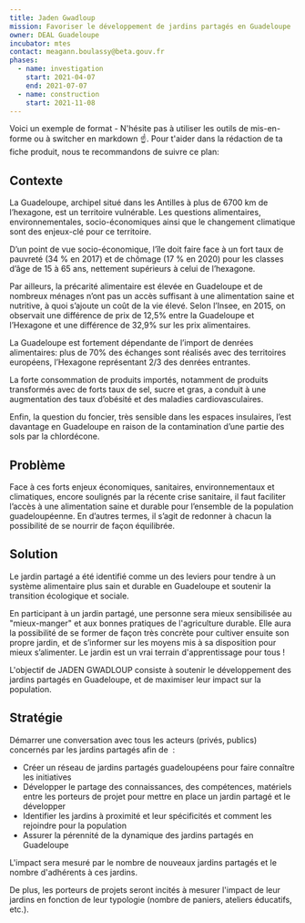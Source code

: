 ```yaml
---
title: Jaden Gwadloup
mission: Favoriser le développement de jardins partagés en Guadeloupe
owner: DEAL Guadeloupe
incubator: mtes
contact: meagann.boulassy@beta.gouv.fr
phases:
  - name: investigation
    start: 2021-04-07
    end: 2021-07-07
  - name: construction
    start: 2021-11-08
---
```

Voici un exemple de format  - N'hésite pas à utiliser les outils de mis-en-forme ou à switcher en markdown ☝️.
Pour t'aider dans la rédaction de ta fiche produit, nous te recommandons de suivre ce plan: 

## Contexte 

La Guadeloupe, archipel situé dans les Antilles à plus de 6700 km de l’hexagone, est un territoire vulnérable. Les questions alimentaires, environnementales, socio-économiques ainsi que le changement climatique sont des enjeux-clé pour ce territoire. 

D’un point de vue socio-économique, l’île doit faire face à un fort taux de pauvreté (34 % en 2017) et de chômage (17 % en 2020) pour les classes d’âge de 15 à 65 ans, nettement supérieurs à celui de l’hexagone.

Par ailleurs, la précarité alimentaire est élevée en Guadeloupe et de nombreux ménages n’ont pas un accès suffisant à une alimentation saine et nutritive, à quoi s’ajoute un coût de la vie élevé. Selon l’Insee, en 2015, on observait une différence de prix de 12,5% entre la Guadeloupe et l’Hexagone et une différence de 32,9% sur les prix alimentaires.

La Guadeloupe est fortement dépendante de l’import de denrées alimentaires: plus de 70% des échanges sont réalisés avec des territoires européens, l’Hexagone représentant 2/3 des denrées entrantes.

La forte consommation de produits importés, notamment de produits transformés avec de forts taux de sel, sucre et gras, a conduit à une augmentation des taux d’obésité et des maladies cardiovasculaires.

Enfin, la question du foncier, très sensible dans les espaces insulaires, l’est davantage en Guadeloupe en raison de la contamination d’une partie des sols par la chlordécone.

## Problème

Face à ces forts enjeux économiques, sanitaires, environnementaux et climatiques, encore soulignés par la récente crise sanitaire, il faut faciliter l’accès à une alimentation saine et durable pour l’ensemble de la population guadeloupéenne. En d’autres termes, il s’agit de redonner à chacun la possibilité de se nourrir de façon équilibrée.



## Solution

Le jardin partagé a été identifié comme un des leviers pour tendre à un système alimentaire plus sain et durable en Guadeloupe et soutenir la transition écologique et sociale.

En participant à un jardin partagé, une personne sera mieux sensibilisée au "mieux-manger" et aux bonnes pratiques de l'agriculture durable. Elle aura la possibilité de se former de façon très concrète pour cultiver ensuite son propre jardin, et de s’informer sur les moyens mis à sa disposition pour mieux s’alimenter. Le jardin est un vrai terrain d'apprentissage pour tous !

L'objectif de JADEN GWADLOUP consiste à soutenir le développement des jardins partagés en Guadeloupe, et de maximiser leur impact sur la population.



## Stratégie

Démarrer une conversation avec tous les acteurs (privés, publics) concernés par les jardins partagés afin de  :

* Créer un réseau de jardins partagés guadeloupéens pour faire connaître les initiatives
* Développer le partage des connaissances, des compétences, matériels entre les porteurs de projet pour mettre en place un jardin partagé et le développer
* Identifier les jardins à proximité et leur spécificités et comment les rejoindre pour la population
* Assurer la pérennité de la dynamique des jardins partagés en Guadeloupe

L'impact sera mesuré par le nombre de nouveaux jardins partagés et le nombre d'adhérents à ces jardins.

De plus, les porteurs de projets seront incités à mesurer l'impact de leur jardins en fonction de leur typologie (nombre de paniers, ateliers éducatifs, etc.).